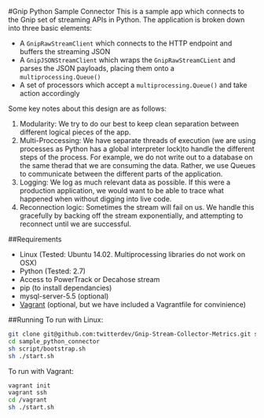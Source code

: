 #Gnip Python Sample Connector
This is a sample app which connects to the Gnip set of streaming APIs in Python. The application is broken down into three basic elements:
 - A ```GnipRawStreamClient``` which connects to the HTTP endpoint and buffers the streaming JSON
 - A ```GnipJSONStreamClient``` which wraps the ```GnipRawStreamCLient``` and parses the JSON payloads, placing them onto a ```multiprocessing.Queue()```
 - A set of processors which accept a ```multiprocessing.Queue()``` and take action accordingly

Some key notes about this design are as follows:
 1. Modularity: We try to do our best to keep clean separation between different logical pieces of the app.
 2. Multi-Proccessing: We have separate threads of execution (we are using processes as Python has a global interpreter lock)to handle the different steps of the process. For example, we do not write out to a database on the same therad that we are consuming the data. Rather, we use Queues to communicate between the different parts of the application.
 3. Logging: We log as much relevant data as possible. If this were a production application, we would want to be able to trace what happened when without digging into live code.
 4. Reconnection logic: Sometimes the stream will fail on us. We handle this gracefully by backing off the stream exponentially, and attempting to reconnect until we are successful.

##Requirements

 - Linux (Tested: Ubuntu 14.02. Multiprocessing libraries do not work on OSX)
 - Python (Tested: 2.7)
 - Access to PowerTrack or Decahose stream
 - pip (to install dependancies)
 - mysql-server-5.5 (optional)
 - [Vagrant](https://www.vagrantup.com/) (optional, but we have included a Vagrantfile for convinience)

##Running
 To run with Linux:
 ```bash
 git clone git@github.com:twitterdev/Gnip-Stream-Collector-Metrics.git sample_python_connector
 cd sample_python_connector
 sh script/bootstrap.sh
 sh ./start.sh
 ```

 To run with Vagrant:
 ```bash
 vagrant init
 vagrant ssh
 cd /vagrant
 sh ./start.sh
 ```
